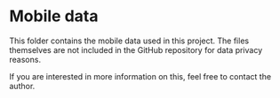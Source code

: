 # Mobile data

This folder contains the mobile data used in this project. The files themselves are not included in the GitHub repository for data privacy reasons.

If you are interested in more information on this, feel free to contact the author. 
